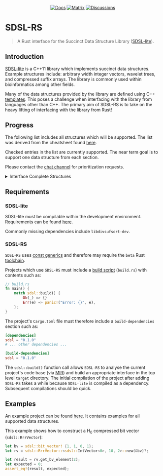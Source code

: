 <p align="center">
  <a href="https://docs.rs/sdsl"><img src="https://docs.rs/sdsl/badge.svg" alt="Docs"></a>
  <a href="https://matrix.to/#/#sdsl-rs:matrix.org"><img src="https://img.shields.io/matrix/sdsl-rs:matrix.org?label=chat&logo=matrix" alt="Matrix"></a>
  <a href="https://github.com/sdsl-rs/sdsl-rs/discussions"><img src="https://img.shields.io/badge/github-discussions-red" alt="Discussions"></a>
</p>

# SDSL-RS

> A Rust interface for the Succinct Data Structure Library ([SDSL-lite](https://github.com/simongog/sdsl-lite)).

## Introduction

[SDSL-lite](https://github.com/simongog/sdsl-lite) is a C++11 library which implements succinct data structures. Example structures include: arbitrary width integer vectors, wavelet trees, and compressed suffix arrays. The library is commonly used within bioinformatics among other fields.

Many of the data structures provided by the library are defined using C++ [templates](https://en.cppreference.com/w/cpp/language/class_template). This poses a challenge when interfacing with the library from languages other than C++. The primary aim of SDSL-RS is to take on the heavy lifting of interfacing with the library from Rust!

## Progress

The following list includes all structures which will be supported. The list was derived from the cheatsheet found [here](https://simongog.github.io/assets/data/sdsl-cheatsheet.pdf).

Checked entries in the list are currently supported. The near term goal is to support one data structure from each section.

Please contact the [chat channel](https://matrix.to/#/#sdsl-rs:matrix.org) for prioritization requests.

<details>
  <summary>Interface Complete Structures</summary>

### Integer vectors

* [x] IntVector

### Bit vectors

* [x] BitVector (plain bit vector)
* [ ] BitVectorIl (interleaved bit vector)
* [x] RrrVector (H<sub>0</sub> compressed bit vector)
* [ ] SdVector (sparse bit vector)
* [ ] HybVector (hybrid bit vector)

### Rank Supports

* [ ] RankSupportV
* [ ] RankSupportV5
* [ ] RankSupportScan
* [ ] RankSupportIl
* [ ] RankSupportRrr
* [ ] RankSupportSd
* [ ] RankSupportHyb

### Select Supports

* [ ] SelectSupportMcl
* [ ] SelectSupportScan
* [ ] SelectSupportIl
* [ ] SelectSupportRrr
* [ ] SelectSupportSd

### Wavelet Trees

* [ ] WtRlmn
* [ ] WtGmr
* [ ] WtAp
* [ ] WtHuff
* [ ] WmInt
* [ ] WtBlcd
* [ ] WtHutu
* [ ] WtInt

### Compressed Suffix Arrays

* [ ] CsaBitcompressed
* [ ] CsaSada
* [ ] CsaWt

### Longest Common Prefix Arrays

* [ ] LcpBitcompressed
* [ ] LcpDac
* [ ] LcpByte
* [ ] LcpWt
* [ ] LcpVlc
* [ ] LcpSupportSada
* [ ] LcpSupportTree
* [ ] LcpSupportTree2

### Balanced Parentheses Supports

* [ ] BpSupportG
* [ ] BpSupportGg
* [ ] BpSupportSada

### Compressed Suffix Trees

* [ ] CstSada
* [ ] CstSct3

### Range Min/Max Query

* [ ] RmqSupportSparseTable
* [ ] RmqSuccintSada
* [ ] RmqSuccintSct

</details>

## Requirements

### SDSL-lite

SDSL-lite must be compilable within the development environment. Requirements can be found [here](https://github.com/simongog/sdsl-lite#requirements).

Commonly missing dependencies include `libdivsufsort-dev`.

### SDSL-RS

`SDSL-RS` uses [const generics](https://blog.rust-lang.org/2021/02/26/const-generics-mvp-beta.html) and therefore may require the `beta` Rust [toolchain](https://rust-lang.github.io/rustup/concepts/toolchains.html).

Projects which use `SDSL-RS` must include a [build script](https://doc.rust-lang.org/cargo/reference/build-scripts.html) (`build.rs`) with contents such as:

```rust
// build.rs
fn main() {
    match sdsl::build() {
        Ok(_) => {}
        Err(e) => panic!("Error: {}", e),
    };
}
```

The project's `Cargo.toml` file must therefore include a `build-dependencies` section such as:

```toml
[dependencies]
sdsl = "0.1.0"
# ... other dependencies ...

[build-dependencies]
sdsl = "0.1.0"
```

The `sdsl::build()` function call allows `SDSL-RS` to analyse the current project's code base (via [MIR](https://rustc-dev-guide.rust-lang.org/mir/index.html)) and build an appropriate interface in the top level `target` directory. The initial compilation of the project after adding `SDSL-RS` takes a while because `SDSL-lite` is compiled as a dependency. Subsequent compilations should be quick.

## Examples

An example project can be found [here](https://github.com/sdsl-rs/sdsl-rs/tree/master/examples). It contains examples for all supported data structures.

This example shows how to construct a H<sub>0</sub> compressed bit vector (`sdsl::RrrVector`):

```rust
let bv = sdsl::bit_vector! {1, 1, 0, 1};
let rv = sdsl::RrrVector::<sdsl::IntVector<0>, 10, 2>::new(&bv)?;

let result = rv.get_bv_element(2);
let expected = 0;
assert_eq!(result, expected);
```
